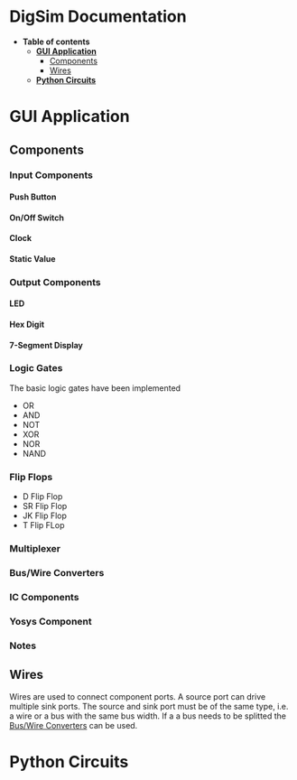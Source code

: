 # DigSim Documentation

* **Table of contents**
  * **[GUI Application](#gui-application)**
    * [Components](#components)
    * [Wires](#wires)
  * **[Python Circuits](#python-circuits)**

# GUI Application

## Components

### Input Components

#### Push Button

#### On/Off Switch

#### Clock

#### Static Value

### Output Components

#### LED

#### Hex Digit

#### 7-Segment Display

### Logic Gates

The basic logic gates have been implemented
  * OR
  * AND
  * NOT
  * XOR
  * NOR
  * NAND
 
### Flip Flops
  * D Flip Flop
  * SR Flip Flop
  * JK Flip Flop
  * T Flip FLop

### Multiplexer

### Bus/Wire Converters

### IC Components

### Yosys Component

### Notes

## Wires

Wires are used to connect component ports. A source port can drive multiple sink ports. The source and sink port must be of the same type, i.e. a wire or a bus with the same bus width. If a a bus needs to be splitted the [Bus/Wire Converters](#bus-wire-converters) can be used.    



# Python Circuits

